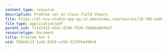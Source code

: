 ```yaml
---
content_type: resource
description: Problem set on class field theory.
file: https://ol-ocw-studio-app-qa.s3.amazonaws.com/courses/18-786-number-theory-ii-class-field-theory-spring-2016/936e9c131ad2b419ce50317dfbe494c6_MIT18_786S16_pset5.pdf
file_type: application/pdf
parent_uid: f1147412-414c-d794-7536-7666be8049a7
resourcetype: Document
title: Problem Set 5
uid: 936e9c13-1ad2-b419-ce50-317dfbe494c6
---
```

